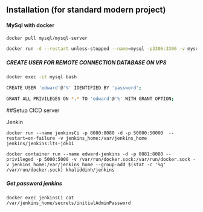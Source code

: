 ## Installation (for standard modern project)

#### MySql with docker

```sh
docker pull mysql/mysql-server
```

```sh
docker run -d --restart unless-stopped --name=mysql -p3306:3306 -v mysql-volume:/var/lib/mysql -e MYSQL_ROOT_PASSWORD=password -d mysql/mysql-server
```

##### CREATE USER FOR REMOTE CONNECTION DATABASE ON VPS

```sh
docker exec -it mysql bash
```

```bash
CREATE USER 'edward'@'%' IDENTIFIED BY 'password';
```

```bash
GRANT ALL PRIVILEGES ON *.* TO 'edward'@'%' WITH GRANT OPTION;
```

##Setup CICD server

Jenkin

```ssh
docker run --name jenkinsCi -p 8080:8080 -d -p 50000:50000  --restart=on-failure -v jenkins_home:/var/jenkins_home jenkins/jenkins:lts-jdk11
```

```ssh
docker container run --name edward-jenkins -d -p 8081:8080 --privileged -p 5000:5000 -v /var/run/docker.sock:/var/run/docker.sock -v jenkins_home:/var/jenkins_home --group-add $(stat -c '%g' /var/run/docker.sock) khaliddinh/jenkins
```

##### Get password jenkins

```ssh
docker exec jenkinsCi cat /var/jenkins_home/secrets/initialAdminPassword
```
